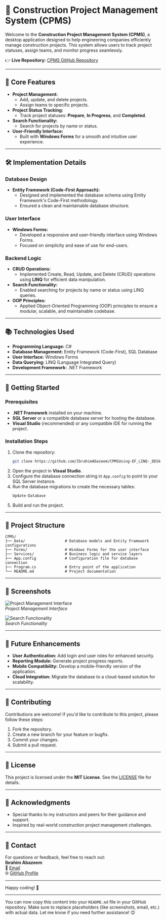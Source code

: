 # 🚀 Construction Project Management System (CPMS)

Welcome to the **Construction Project Management System (CPMS)**, a desktop application designed to help engineering companies efficiently manage construction projects. This system allows users to track project statuses, assign teams, and monitor progress seamlessly.

👉 **Live Repository:** [CPMS GitHub Repository](https://github.com/IbrahimAbazeem/CPMSUsing-EF_LINQ-_DESkTOPAPP)

---

## 🎯 Core Features

- **Project Management:**
  - Add, update, and delete projects.
  - Assign teams to specific projects.
- **Project Status Tracking:**
  - Track project statuses: **Prepare**, **In Progress**, and **Completed**.
- **Search Functionality:**
  - Search for projects by name or status.
- **User-Friendly Interface:**
  - Built with **Windows Forms** for a smooth and intuitive user experience.

---

## 🛠️ Implementation Details

### Database Design
- **Entity Framework (Code-First Approach):**
  - Designed and implemented the database schema using Entity Framework's Code-First methodology.
  - Ensured a clean and maintainable database structure.

### User Interface
- **Windows Forms:**
  - Developed a responsive and user-friendly interface using Windows Forms.
  - Focused on simplicity and ease of use for end-users.

### Backend Logic
- **CRUD Operations:**
  - Implemented Create, Read, Update, and Delete (CRUD) operations using **LINQ** for efficient data manipulation.
- **Search Functionality:**
  - Enabled searching for projects by name or status using LINQ queries.
- **OOP Principles:**
  - Applied Object-Oriented Programming (OOP) principles to ensure a modular, scalable, and maintainable codebase.

---

## 📚 Technologies Used

- **Programming Language:** C#
- **Database Management:** Entity Framework (Code-First), SQL Database
- **User Interface:** Windows Forms
- **Data Querying:** LINQ (Language Integrated Query)
- **Development Framework:** .NET Framework

---

## 🚀 Getting Started

### Prerequisites
- **.NET Framework** installed on your machine.
- **SQL Server** or a compatible database server for hosting the database.
- **Visual Studio** (recommended) or any compatible IDE for running the project.

### Installation Steps
1. Clone the repository:
   ```bash
   git clone https://github.com/IbrahimAbazeem/CPMSUsing-EF_LINQ-_DESkTOPAPP.git
   ```
2. Open the project in **Visual Studio**.
3. Configure the database connection string in `App.config` to point to your SQL Server instance.
4. Run the database migrations to create the necessary tables:
   ```bash
   Update-Database
   ```
5. Build and run the project.

---

## 📂 Project Structure

```
CPMS/
├── Data/                  # Database models and Entity Framework configurations
├── Forms/                 # Windows Forms for the user interface
├── Services/              # Business logic and service layers
├── App.config             # Configuration file for database connection
├── Program.cs             # Entry point of the application
└── README.md              # Project documentation
```

---

## 📸 Screenshots

![Project Management Interface](/screenshots/project_management.png)  
*Project Management Interface*

![Search Functionality](/screenshots/search_functionality.png)  
*Search Functionality*

---

## 🔧 Future Enhancements

- **User Authentication:** Add login and user roles for enhanced security.
- **Reporting Module:** Generate project progress reports.
- **Mobile Compatibility:** Develop a mobile-friendly version of the application.
- **Cloud Integration:** Migrate the database to a cloud-based solution for scalability.

---

## 🤝 Contributing

Contributions are welcome! If you'd like to contribute to this project, please follow these steps:
1. Fork the repository.
2. Create a new branch for your feature or bugfix.
3. Commit your changes.
4. Submit a pull request.

---

## 📄 License

This project is licensed under the **MIT License**. See the [LICENSE](LICENSE) file for details.

---

## 🙏 Acknowledgments

- Special thanks to my instructors and peers for their guidance and support.
- Inspired by real-world construction project management challenges.

---

## 📧 Contact

For questions or feedback, feel free to reach out:  
**Ibrahim Abazeem**  
📧 [Email](mailto:your-email@example.com)  
🌐 [GitHub Profile](https://github.com/IbrahimAbazeem)

---

Happy coding! 🚀

---

You can now copy this content into your `README.md` file in your GitHub repository. Make sure to replace placeholders (like screenshots, email, etc.) with actual data. Let me know if you need further assistance! 😊
